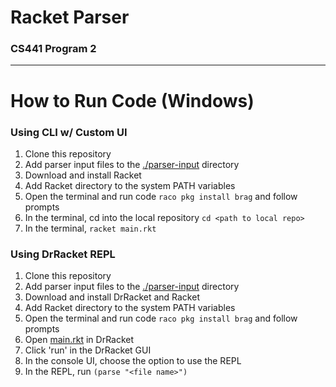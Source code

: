 # Racket Parser
### CS441 Program 2
***
# How to Run Code (Windows)
### Using CLI w/ Custom UI
1. Clone this repository
2. Add parser input files to the [./parser-input](https://github.com/Vulpolox/CompSci441Program2/tree/main/parser-input) directory
3. Download and install Racket
4. Add Racket directory to the system PATH variables
5. Open the terminal and run code `raco pkg install brag` and follow prompts
6. In the terminal, cd into the local repository `cd <path to local repo>`
7. In the terminal, `racket main.rkt`
### Using DrRacket REPL
1. Clone this repository
2. Add parser input files to the [./parser-input](https://github.com/Vulpolox/CompSci441Program2/tree/main/parser-input) directory
4. Download and install DrRacket and Racket
5. Add Racket directory to the system PATH variables
6. Open the terminal and run code `raco pkg install brag` and follow prompts
7. Open [main.rkt](https://github.com/Vulpolox/CompSci441Program2/blob/main/main.rkt) in DrRacket
8. Click 'run' in the DrRacket GUI
9. In the console UI, choose the option to use the REPL
10. In the REPL, run `(parse "<file name>")`
